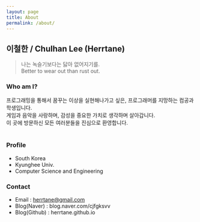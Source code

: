 ```yaml
---
layout: page
title: About
permalink: /about/
---
```


## 이철한 / Chulhan Lee (Herrtane)
> 나는 녹슬기보다는 닳아 없어지기를.<br/>
> Better to wear out than rust out.<br/>

### Who am I?
프로그래밍을 통해서 꿈꾸는 이상을 실현해나가고 싶은, 프로그래머를 지망하는 컴공과 학생입니다.<br/>
게임과 음악을 사랑하며, 감성을 중요한 가치로 생각하며 살아갑니다.<br/>
이 곳에 방문하신 모든 여러분들을 진심으로 환영합니다.<br/><br/>

### Profile
- South Korea
- Kyunghee Univ.
- Computer Science and Engineering

### Contact
- Email : herrtane@gmail.com
- Blog(Naver) : blog.naver.com/cjfgksvv
- Blog(Github) : herrtane.github.io